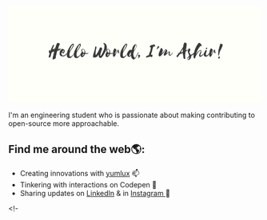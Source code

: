 
<img src="2.png">

<p>I'm an engineering student who is passionate about making contributing to open-source more approachable.</p>

<h2>Find me around the web🌎:</h2> 
<ul>
 <li>Creating innovations with <a href="http://yumlux.live/">yumlux</a> 📫 </li>
 <li>Tinkering with interactions on Codepen 🏓</li>
 <li>Sharing updates on <a href="https://www.linkedin.com/in/ashirvp/">LinkedIn</a> & in <a href="https://www.instagram.com/_ashir._/">Instagram </a> 💼</li>
</ul>

<!-

